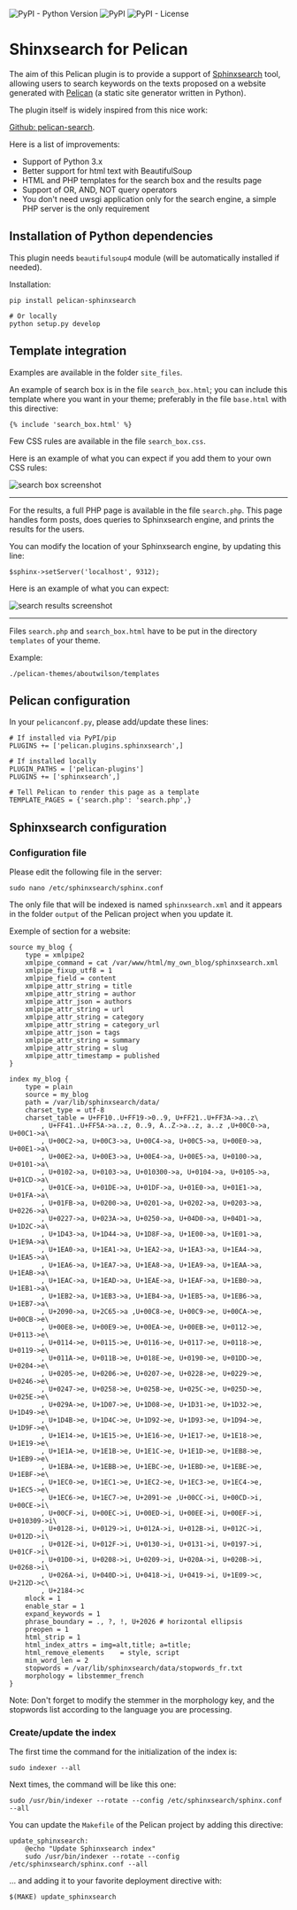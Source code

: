 ![PyPI - Python Version](https://img.shields.io/pypi/pyversions/pelican-sphinxsearch)
![PyPI](https://img.shields.io/pypi/v/pelican-sphinxsearch)
![PyPI - License](https://img.shields.io/pypi/l/pelican-sphinxsearch)

# Shinxsearch for Pelican

The aim of this Pelican plugin is to provide a support of [Sphinxsearch](http://sphinxsearch.com/)
tool, allowing users to search keywords on the texts proposed on a website generated 
with [Pelican](http://docs.getpelican.com/en/stable/) (a static site generator written in Python).

The plugin itself is widely inspired from this nice work:

[Github: pelican-search](https://github.com/MTecknology/pelican-search/tree/master/pelican).

Here is a list of improvements:

- Support of Python 3.x
- Better support for html text with BeautifulSoup
- HTML and PHP templates for the search box and the results page
- Support of OR, AND, NOT query operators
- You don't need uwsgi application only for the search engine, a simple PHP server is the only requirement


## Installation of Python dependencies

This plugin needs `beautifulsoup4` module (will be automatically installed if needed).

Installation:

	pip install pelican-sphinxsearch

	# Or locally
	python setup.py develop


## Template integration

Examples are available in the folder `site_files`.

An example of search box is in the file `search_box.html`;
you can include this template where you want in your theme;
preferably in the file `base.html` with this directive:

	{% include 'search_box.html' %}

Few CSS rules are available in the file `search_box.css`.

Here is an example of what you can expect if you add them to your
own CSS rules:

<img alt="search box screenshot" src="./demo/search_box.png" />

---

For the results, a full PHP page is available in the file `search.php`.
This page handles form posts, does queries to Sphinxsearch engine, 
and prints the results for the users.

You can modify the location of your Sphinxsearch engine, by updating
this line:

	$sphinx->setServer('localhost', 9312);

Here is an example of what you can expect:

<img alt="search results screenshot" src="./demo/php_search_results.png" />

---

Files `search.php` and `search_box.html` have to be 
put in the directory `templates` of your theme.

Example:

	./pelican-themes/aboutwilson/templates


## Pelican configuration

In your `pelicanconf.py`, please add/update these lines:

	# If installed via PyPI/pip
	PLUGINS += ['pelican.plugins.sphinxsearch',]

	# If installed locally
	PLUGIN_PATHS = ['pelican-plugins']
	PLUGINS += ['sphinxsearch',]

	# Tell Pelican to render this page as a template
	TEMPLATE_PAGES = {'search.php': 'search.php',}


## Sphinxsearch configuration


### Configuration file

Please edit the following file in the server:

	sudo nano /etc/sphinxsearch/sphinx.conf


The only file that will be indexed is named `sphinxsearch.xml` and it 
appears in the folder `output` of the Pelican project when you update it.


Exemple of section for a website:

	source my_blog {
		type = xmlpipe2
		xmlpipe_command = cat /var/www/html/my_own_blog/sphinxsearch.xml
		xmlpipe_fixup_utf8 = 1
		xmlpipe_field = content
		xmlpipe_attr_string = title
		xmlpipe_attr_string = author
		xmlpipe_attr_json = authors
		xmlpipe_attr_string = url
		xmlpipe_attr_string = category
		xmlpipe_attr_string = category_url
		xmlpipe_attr_json = tags
		xmlpipe_attr_string = summary
		xmlpipe_attr_string = slug
		xmlpipe_attr_timestamp = published
	}

	index my_blog {
		type = plain
		source = my_blog
		path = /var/lib/sphinxsearch/data/
		charset_type = utf-8
		charset_table = U+FF10..U+FF19->0..9, U+FF21..U+FF3A->a..z\
			, U+FF41..U+FF5A->a..z, 0..9, A..Z->a..z, a..z ,U+00C0->a, U+00C1->a\
			, U+00C2->a, U+00C3->a, U+00C4->a, U+00C5->a, U+00E0->a, U+00E1->a\
			, U+00E2->a, U+00E3->a, U+00E4->a, U+00E5->a, U+0100->a, U+0101->a\
			, U+0102->a, U+0103->a, U+010300->a, U+0104->a, U+0105->a, U+01CD->a\
			, U+01CE->a, U+01DE->a, U+01DF->a, U+01E0->a, U+01E1->a, U+01FA->a\
			, U+01FB->a, U+0200->a, U+0201->a, U+0202->a, U+0203->a, U+0226->a\
			, U+0227->a, U+023A->a, U+0250->a, U+04D0->a, U+04D1->a, U+1D2C->a\
			, U+1D43->a, U+1D44->a, U+1D8F->a, U+1E00->a, U+1E01->a, U+1E9A->a\
			, U+1EA0->a, U+1EA1->a, U+1EA2->a, U+1EA3->a, U+1EA4->a, U+1EA5->a\
			, U+1EA6->a, U+1EA7->a, U+1EA8->a, U+1EA9->a, U+1EAA->a, U+1EAB->a\
			, U+1EAC->a, U+1EAD->a, U+1EAE->a, U+1EAF->a, U+1EB0->a, U+1EB1->a\
			, U+1EB2->a, U+1EB3->a, U+1EB4->a, U+1EB5->a, U+1EB6->a, U+1EB7->a\
			, U+2090->a, U+2C65->a ,U+00C8->e, U+00C9->e, U+00CA->e, U+00CB->e\
			, U+00E8->e, U+00E9->e, U+00EA->e, U+00EB->e, U+0112->e, U+0113->e\
			, U+0114->e, U+0115->e, U+0116->e, U+0117->e, U+0118->e, U+0119->e\
			, U+011A->e, U+011B->e, U+018E->e, U+0190->e, U+01DD->e, U+0204->e\
			, U+0205->e, U+0206->e, U+0207->e, U+0228->e, U+0229->e, U+0246->e\
			, U+0247->e, U+0258->e, U+025B->e, U+025C->e, U+025D->e, U+025E->e\
			, U+029A->e, U+1D07->e, U+1D08->e, U+1D31->e, U+1D32->e, U+1D49->e\
			, U+1D4B->e, U+1D4C->e, U+1D92->e, U+1D93->e, U+1D94->e, U+1D9F->e\
			, U+1E14->e, U+1E15->e, U+1E16->e, U+1E17->e, U+1E18->e, U+1E19->e\
			, U+1E1A->e, U+1E1B->e, U+1E1C->e, U+1E1D->e, U+1EB8->e, U+1EB9->e\
			, U+1EBA->e, U+1EBB->e, U+1EBC->e, U+1EBD->e, U+1EBE->e, U+1EBF->e\
			, U+1EC0->e, U+1EC1->e, U+1EC2->e, U+1EC3->e, U+1EC4->e, U+1EC5->e\
			, U+1EC6->e, U+1EC7->e, U+2091->e ,U+00CC->i, U+00CD->i, U+00CE->i\
			, U+00CF->i, U+00EC->i, U+00ED->i, U+00EE->i, U+00EF->i, U+010309->i\
			, U+0128->i, U+0129->i, U+012A->i, U+012B->i, U+012C->i, U+012D->i\
			, U+012E->i, U+012F->i, U+0130->i, U+0131->i, U+0197->i, U+01CF->i\
			, U+01D0->i, U+0208->i, U+0209->i, U+020A->i, U+020B->i, U+0268->i\
			, U+026A->i, U+040D->i, U+0418->i, U+0419->i, U+1E09->c, U+212D->c\
			, U+2184->c
		mlock = 1
		enable_star = 1
		expand_keywords = 1
		phrase_boundary = ., ?, !, U+2026 # horizontal ellipsis
		preopen = 1
		html_strip = 1
		html_index_attrs = img=alt,title; a=title;
		html_remove_elements    = style, script
		min_word_len = 2
		stopwords = /var/lib/sphinxsearch/data/stopwords_fr.txt
		morphology = libstemmer_french
	}

Note: Don't forget to modify the stemmer in the morphology key, and the stopwords list
according to the language you are processing.

### Create/update the index


The first time the command for the initialization of the index is:

	sudo indexer --all


Next times, the command will be like this one:

	sudo /usr/bin/indexer --rotate --config /etc/sphinxsearch/sphinx.conf --all


You can update the `Makefile` of the Pelican project by adding this directive:

	update_sphinxsearch:
		@echo "Update Sphinxsearch index"
		sudo /usr/bin/indexer --rotate --config /etc/sphinxsearch/sphinx.conf --all

... and adding it to your favorite deployment directive with:

	$(MAKE) update_sphinxsearch



